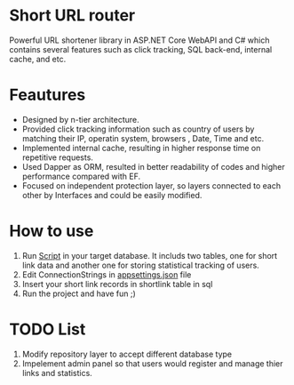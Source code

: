 # Short URL router 
Powerful URL shortener library in ASP.NET Core WebAPI and C# which contains several features such as click tracking, SQL back-end, internal cache, and etc.  

# Feautures
- Designed by n-tier architecture. 
- Provided click tracking information such as country of users by matching their IP, operatin system, browsers , Date, Time and etc.
- Implemented internal cache, resulting in higher response time on repetitive requests.
- Used Dapper as ORM, resulted in better readability of codes and higher performance compared with EF.
- Focused on independent protection layer, so layers connected to each other by Interfaces and could be easily modified.

# How to use
1. Run [Script](Script.sql) in your target database. It includs two tables, one for short link data and another one for storing statistical tracking of users.
2. Edit ConnectionStrings in [appsettings.json](src/appsettings.json) file
3. Insert your short link records in shortlink table in sql
4. Run the project and have fun ;)

# TODO List
1. Modify repository layer to accept different database type
2. Impelement admin panel so that users would register and manage thier links and statistics.
